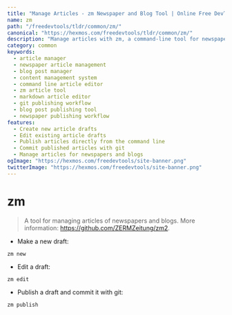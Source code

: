 ```yaml
---
title: "Manage Articles - zm Newspaper and Blog Tool | Online Free DevTools by Hexmos"
name: zm
path: "/freedevtools/tldr/common/zm/"
canonical: "https://hexmos.com/freedevtools/tldr/common/zm/"
description: "Manage articles with zm, a command-line tool for newspapers and blogs. Create, edit, and publish articles with ease. Free online tool, no registration required."
category: common
keywords:
  - article manager
  - newspaper article management
  - blog post manager
  - content management system
  - command line article editor
  - zm article tool
  - markdown article editor
  - git publishing workflow
  - blog post publishing tool
  - newspaper publishing workflow
features:
  - Create new article drafts
  - Edit existing article drafts
  - Publish articles directly from the command line
  - Commit published articles with git
  - Manage articles for newspapers and blogs
ogImage: "https://hexmos.com/freedevtools/site-banner.png"
twitterImage: "https://hexmos.com/freedevtools/site-banner.png"
---
```


# zm

> A tool for managing articles of newspapers and blogs.
> More information: <https://github.com/ZERMZeitung/zm2>.

- Make a new draft:

`zm new`

- Edit a draft:

`zm edit`

- Publish a draft and commit it with git:

`zm publish`
